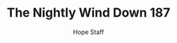 ---
image: /assets/img/nwd/187_nwd_matthew_4_4_b_nlt.png
title: The Nightly Wind Down 187
number: 187
categories:
  - The Nightly Wind Down
author: Hope Staff
notes: The Nightly Wind Down 187
embed: >-
  EMBED_GOES_HERE
transcript: >-
  SOME LINES OF TEXT START HERE
---